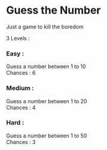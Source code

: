 # Guess the   Number
Just a game to kill the boredom

3 Levels :

### Easy :

Guess a number between 1 to 10  
Chances : 6

### Medium :

Guess a number between 1 to 20  
Chances : 4

### Hard : 

Guess a number between 1 to 50  
Chances : 3
